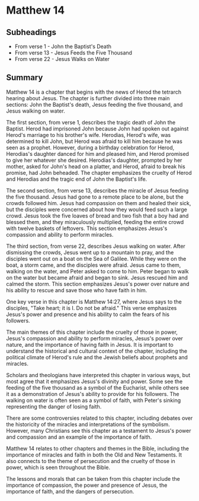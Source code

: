 # Matthew 14

## Subheadings

* From verse 1 - John the Baptist's Death
* From verse 13 - Jesus Feeds the Five Thousand
* From verse 22 - Jesus Walks on Water

## Summary

Matthew 14 is a chapter that begins with the news of Herod the tetrarch hearing about Jesus. The chapter is further divided into three main sections: John the Baptist's death, Jesus feeding the five thousand, and Jesus walking on water.

The first section, from verse 1, describes the tragic death of John the Baptist. Herod had imprisoned John because John had spoken out against Herod's marriage to his brother's wife. Herodias, Herod's wife, was determined to kill John, but Herod was afraid to kill him because he was seen as a prophet. However, during a birthday celebration for Herod, Herodias's daughter danced for him and pleased him, and Herod promised to give her whatever she desired. Herodias's daughter, prompted by her mother, asked for John's head on a platter, and Herod, afraid to break his promise, had John beheaded. The chapter emphasizes the cruelty of Herod and Herodias and the tragic end of John the Baptist's life.

The second section, from verse 13, describes the miracle of Jesus feeding the five thousand. Jesus had gone to a remote place to be alone, but the crowds followed him. Jesus had compassion on them and healed their sick, but the disciples were concerned about how they would feed such a large crowd. Jesus took the five loaves of bread and two fish that a boy had and blessed them, and they miraculously multiplied, feeding the entire crowd with twelve baskets of leftovers. This section emphasizes Jesus's compassion and ability to perform miracles.

The third section, from verse 22, describes Jesus walking on water. After dismissing the crowds, Jesus went up to a mountain to pray, and the disciples went out on a boat on the Sea of Galilee. While they were on the boat, a storm came, and the disciples were afraid. Jesus came to them, walking on the water, and Peter asked to come to him. Peter began to walk on the water but became afraid and began to sink. Jesus rescued him and calmed the storm. This section emphasizes Jesus's power over nature and his ability to rescue and save those who have faith in him.

One key verse in this chapter is Matthew 14:27, where Jesus says to the disciples, "Take heart; it is I. Do not be afraid." This verse emphasizes Jesus's power and presence and his ability to calm the fears of his followers.

The main themes of this chapter include the cruelty of those in power, Jesus's compassion and ability to perform miracles, Jesus's power over nature, and the importance of having faith in Jesus. It is important to understand the historical and cultural context of the chapter, including the political climate of Herod's rule and the Jewish beliefs about prophets and miracles.

Scholars and theologians have interpreted this chapter in various ways, but most agree that it emphasizes Jesus's divinity and power. Some see the feeding of the five thousand as a symbol of the Eucharist, while others see it as a demonstration of Jesus's ability to provide for his followers. The walking on water is often seen as a symbol of faith, with Peter's sinking representing the danger of losing faith.

There are some controversies related to this chapter, including debates over the historicity of the miracles and interpretations of the symbolism. However, many Christians see this chapter as a testament to Jesus's power and compassion and an example of the importance of faith.

Matthew 14 relates to other chapters and themes in the Bible, including the importance of miracles and faith in both the Old and New Testaments. It also connects to the theme of persecution and the cruelty of those in power, which is seen throughout the Bible.

The lessons and morals that can be taken from this chapter include the importance of compassion, the power and presence of Jesus, the importance of faith, and the dangers of persecution.